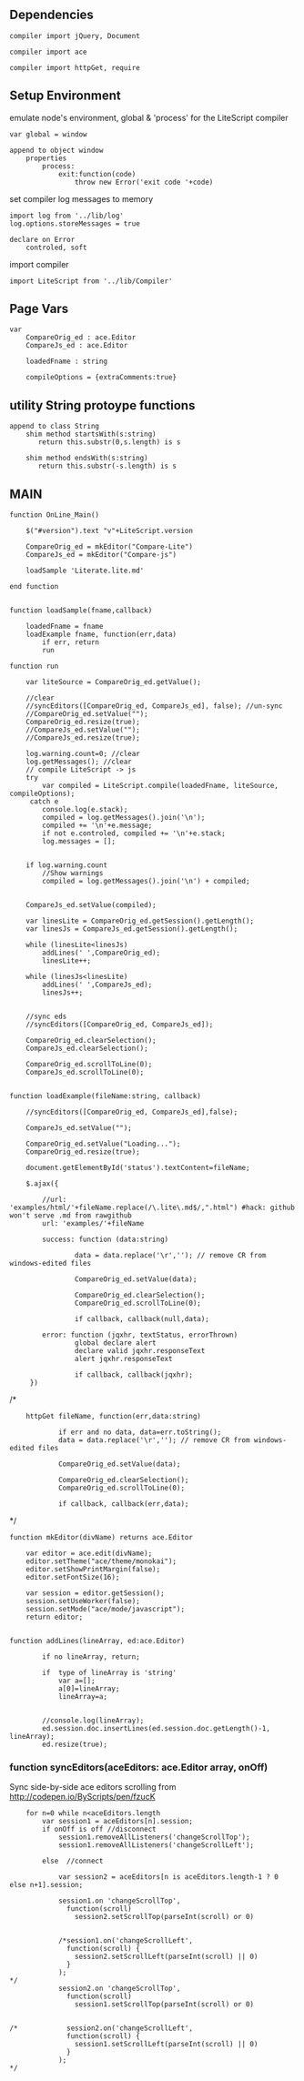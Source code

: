 Dependencies
-------------

    compiler import jQuery, Document

    compiler import ace

    compiler import httpGet, require
  
Setup Environment
-----------------

emulate node's environment, global & 'process'
for the LiteScript compiler

    var global = window

    append to object window
        properties 
            process:
                exit:function(code)
                    throw new Error('exit code '+code)

set compiler log messages to memory

    import log from '../lib/log'
    log.options.storeMessages = true

    declare on Error
        controled, soft
    
import compiler

    import LiteScript from '../lib/Compiler'


Page Vars
---------

    var 
        CompareOrig_ed : ace.Editor
        CompareJs_ed : ace.Editor

        loadedFname : string

        compileOptions = {extraComments:true}

utility String protoype functions
----------

    append to class String 
        shim method startsWith(s:string)
	       return this.substr(0,s.length) is s
     
        shim method endsWith(s:string)
	       return this.substr(-s.length) is s
     
MAIN
-----------

    function OnLine_Main()

        $("#version").text "v"+LiteScript.version

        CompareOrig_ed = mkEditor("Compare-Lite")
        CompareJs_ed = mkEditor("Compare-js")
        
        loadSample 'Literate.lite.md'

    end function


    function loadSample(fname,callback) 

        loadedFname = fname
        loadExample fname, function(err,data)
            if err, return
            run

    function run

        var liteSource = CompareOrig_ed.getValue();

        //clear
        //syncEditors([CompareOrig_ed, CompareJs_ed], false); //un-sync
        //CompareOrig_ed.setValue("");
        CompareOrig_ed.resize(true);
        //CompareJs_ed.setValue("");
        //CompareJs_ed.resize(true);

        log.warning.count=0; //clear
        log.getMessages(); //clear
        // compile LiteScript -> js
        try
            var compiled = LiteScript.compile(loadedFname, liteSource, compileOptions);
         catch e
            console.log(e.stack);
            compiled = log.getMessages().join('\n');
            compiled += '\n'+e.message;
            if not e.controled, compiled += '\n'+e.stack;
            log.messages = [];
        

        if log.warning.count
            //Show warnings
            compiled = log.getMessages().join('\n') + compiled;
        

        CompareJs_ed.setValue(compiled);

        var linesLite = CompareOrig_ed.getSession().getLength();
        var linesJs = CompareJs_ed.getSession().getLength();

        while (linesLite<linesJs) 
            addLines(' ',CompareOrig_ed);
            linesLite++;
        
        while (linesJs<linesLite) 
            addLines(' ',CompareJs_ed);
            linesJs++;
        

        //sync eds
        //syncEditors([CompareOrig_ed, CompareJs_ed]);

        CompareOrig_ed.clearSelection();
        CompareJs_ed.clearSelection();

        CompareOrig_ed.scrollToLine(0);
        CompareJs_ed.scrollToLine(0);


    function loadExample(fileName:string, callback) 

        //syncEditors([CompareOrig_ed, CompareJs_ed],false);

        CompareJs_ed.setValue("");

        CompareOrig_ed.setValue("Loading...");
        CompareOrig_ed.resize(true);

        document.getElementById('status').textContent=fileName;
        
        $.ajax({

            //url: 'examples/html/'+fileName.replace(/\.lite\.md$/,".html") #hack: github won't serve .md from rawgithub
            url: 'examples/'+fileName

            success: function (data:string)

                    data = data.replace('\r',''); // remove CR from windows-edited files

                    CompareOrig_ed.setValue(data);

                    CompareOrig_ed.clearSelection();
                    CompareOrig_ed.scrollToLine(0);

                    if callback, callback(null,data);

            error: function (jqxhr, textStatus, errorThrown)
                    global declare alert
                    declare valid jqxhr.responseText
                    alert jqxhr.responseText

                    if callback, callback(jqxhr);
         })
/*

        httpGet fileName, function(err,data:string)

                if err and no data, data=err.toString();
                data = data.replace('\r',''); // remove CR from windows-edited files

                CompareOrig_ed.setValue(data);

                CompareOrig_ed.clearSelection();
                CompareOrig_ed.scrollToLine(0);

                if callback, callback(err,data);
*/

    function mkEditor(divName) returns ace.Editor

        var editor = ace.edit(divName);
        editor.setTheme("ace/theme/monokai");
        editor.setShowPrintMargin(false);
        editor.setFontSize(16);

        var session = editor.getSession();
        session.setUseWorker(false);
        session.setMode("ace/mode/javascript");
        return editor;


    function addLines(lineArray, ed:ace.Editor)

            if no lineArray, return;

            if  type of lineArray is 'string' 
                var a=[];
                a[0]=lineArray;
                lineArray=a;


            //console.log(lineArray);
            ed.session.doc.insertLines(ed.session.doc.getLength()-1, lineArray);
            ed.resize(true);


### function syncEditors(aceEditors: ace.Editor array, onOff)

Sync side-by-side ace editors scrolling
from http://codepen.io/ByScripts/pen/fzucK

        for n=0 while n<aceEditors.length
            var session1 = aceEditors[n].session;
            if onOff is off //disconnect
                session1.removeAllListeners('changeScrollTop');
                session1.removeAllListeners('changeScrollLeft');
            
            else  //connect

                var session2 = aceEditors[n is aceEditors.length-1 ? 0 else n+1].session;

                session1.on 'changeScrollTop',
                  function(scroll) 
                    session2.setScrollTop(parseInt(scroll) or 0)
                  
                
                /*session1.on('changeScrollLeft',
                  function(scroll) {
                    session2.setScrollLeft(parseInt(scroll) || 0)
                  }
                );
    */
                session2.on 'changeScrollTop',
                  function(scroll) 
                    session1.setScrollTop(parseInt(scroll) or 0)
                  
                
    /*            session2.on('changeScrollLeft',
                  function(scroll) {
                    session1.setScrollLeft(parseInt(scroll) || 0)
                  }
                );
    */


